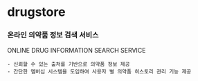 # drugstore

### 온라인 의약품 정보 검색 서비스​
ONLINE DRUG INFORMATION SEARCH SERVICE​
```
- 신뢰할 수 있는 출처를 기반으로 의약품 정보 제공
- 간단한 멤버십 시스템을 도입하여 사용자 별 의약품 히스토리 관리 기능 제공
```
